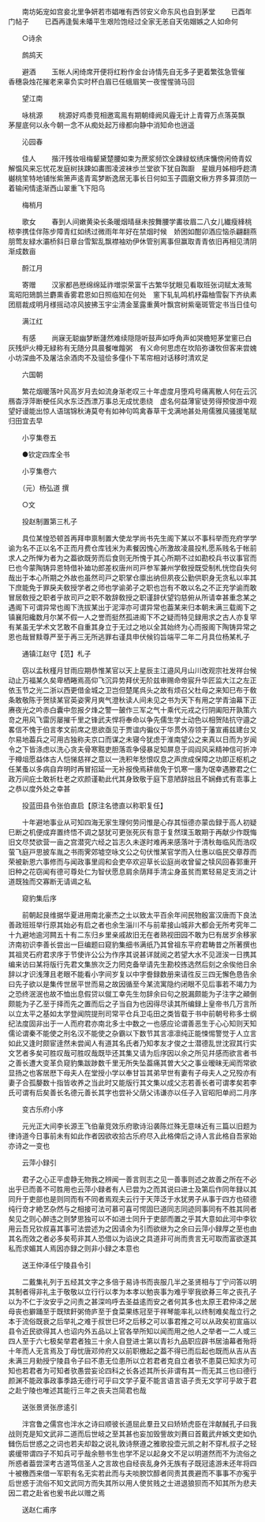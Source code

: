 <!-- { "loadSidebar": true } -->
　　南坊妬宠如宫妾北里争妍若市娼唯有西邻安义命东风也自到茅堂
　　已酉年门帖子
　　已酉再逢鬓未皤平生艰险饱经过全家无恙自天佑媢嫉之人如命何

　　○诗余

　　鹧鸪天

　　避酒
　　玉帐人闲绮席开便将红粉作金台诗情先自无多子更着繁弦急管催　香穗袅烛花摧老来辜负实时杯白眉已任蛾眉笑一夜惺惺骑马回

　　望江南

　　咏桃源
　　桃源好鸡黍竞相邀鸾鳯有期朝绛阙风霾无计上青霄万点落英飘　茅屋底何以永今朝一念不从痴处起万缘都向静中消知命也逍遥

　　沁园春

　　佳人
　　揩汗残妆咀梅颦黛楚腰如束为蔗浆频饮全踈緑蚁绣床慵傍闲倚青奴解愠风来忘忧花发庭树扶踈如畵图凌波袜歩兰堂欲下犹自踟蹰　星娥月姊相呼趂清樾桃笙特地铺怅紫箫声逺青鸾梦断逸居无事长日何如玉子圆磨文楸方界多算须防一着输闲情逺渐西山翠重飞下阳乌

　　梅梢月

　　歌女
　　春到人间嫩黄染长条暖烟晴昼未按舞腰学畵妆眉二八女儿纎瘦綘桃秾李携佳伴陈步障青红如绣过微雨年年好在禁烟时候　娇困如酣卯酒应恼杀翩翻燕朋莺友緑水灞桥斜日章台雪絮乱飘襟袖劝伊休管别离事但赢取青青依旧再相见清阴渐成数亩

　　酹江月

　　寄赠
　　汉家都邑厯绵绵延祚増崇荣富千古繁华犹眼见看取班张词赋太液鸳鸾昭阳鳷鹊兰麝熏香雾君恩如日照临知在何处　窻下轧轧鸣机杼霜柚雪裂下齐纨素团扇裁成明月様摇动凉风披拂玉宇尘清金茎露重黄叶飘宫树紫毫斑管定书当日佳句

　　满江红

　　有感
　　尚寐无聪幽梦断蘧然难续隠隠听鼓声如呼角声如哭檐短茅堂窻已白灰残炉火樽无緑称有无随分具晨餐唯饘粥　有义命何思虑在坎陷弥谦牧但客来尝媿小坊深曲不及屠沽余酒肉不及驵侩多僮仆下苇帘相对话移时清欢足

　　六国朝

　　繁花烟暖落叶风高岁月去如流身渐老叹三十年虚度月堕鸡号痛离散人何在云沉鴈杳浮萍断梗任风水东泛西漂万事总无成忧患绕　虚名何益薄宦徒劳得预俊游中观望好谩能出惊人语瑞锦秋涛莫夸有如神句鸣禽春草干戈满地甚处用儒雅风骚援笔赋归田宜去早

　　小亨集卷五

　　●钦定四库全书

　　小亨集卷六

　　（元）杨弘道 撰

　　○文

　　投赵制置第三札子

　　具位某惶恐顿首再拜申禀制置大使龙学尚书先生阁下某以不事科举而充府学学谕为名不正以名不正而月费仓库钱米为素餐因愧心所激故凌晨投札愿系贱名于帐前求人之所惮为者为之葢欲既劳而后食则无所愧于其心所期不过如勘校兵书议事官而巳也今蒙陶铸异恩特借补廸功郎差权唐州司戸参军兼州学敎授既受制札恍惚自失何哉出于本心所期之外故也虽然司戸之职掌仓廪出纳但夙夜公勤供职身无贪私以率其下庶能免于罪戾夫敎授学者之师也学谕弟子之职也岂有不敢以名之不正充学谕而敢冒居敎授之职者乎故司戸之职不敢辞敎授之职谨辞伏望钧慈俯从所请幸甚重念某之遇阁下可谓异常也阁下洗拔某出于泥滓亦可谓异常也葢某来归本朝未满三载阁下之镇襄阳纔数月尔某不假一人之誉而挺然孤进阁下不之疑而特见録用求之古人亦复罕有某虽无学术文艺敢不自重其身立于无过之地以全其始终为心而报阁下陶铸异常之恩也哉冒黩尊严至于再三无所逃罪右谨具申伏候钧旨端平二年二月具位杨某札子

　　通镇江赵守【范】札子

　　窃以孟秋槿月甘雨应期恭惟某官以天上星辰主江邉风月山川改观宗社发祥台候动止万福某久矣卑栖睠焉高仰飞沉异势拜伏无阶兹审赐命帝宸升华匠监大江之左正依玉节之光二浙以西更借金城之卫岂但楚尾呉头之故有烦召父杜母之来知巳布于敎条敢敬陈于贺牍某官英姿霁月爽气澄秋读人间未见之书为天下有用之学青油幕下正赓夜光之吟赤白囊中忽报夕烽之警一皷作三军之气十乘代元戎之行阴阖阳开孰策六竒之用风飞雷厉屡摧千里之锋武夫悍将奉命以争先儒生学士动色以相贺陆抗守邉之畧信不愧于伯言孝文前席之思欲亟见于贾谊内徧仪于华贯外洊领于藩宣甫兹建台又尔易地葢兵之可用古独称夫京口而谋之未寝今犹虑于淮南望公之来真以日而为岁闻令之下皆涤虑以洗心贪夫骨寒黠吏胆落乖争侵暴足知屏息于闾阎风采精神信可折冲于樽俎愿益体古人恺悌慈祥之意以一洗积年愁恨叹息之声庶成保障之功即正枢机之任某蚤以多病自弃明时再冒招延一无补报俛焉耕凿免于饥寒一廛为氓幸遇滕君之仁政万间庇士敢祈杜老之欢颜谨勒此代其身致敬于庭下意陋辞拙且不娴彝式有乖事上之恭以度外处之幸甚

　　投蓝田县令张伯直启【原注名徳直以称职复任】

　　十年避地事业从可知四海无家生理何劳问惟是心存其恒德亦蒙齿録于高人初疑巳断之机便成弃置终悟不调之瑟犹可更张死灰有意于复然璞玉敢期于再献少作既悔旧文尽焚欲营一亩之宫潜究六经之旨志久未遂时难再来感落叶于清秋毎临风而浩叹萤飞庭戸思披车胤之书雨霁郊墟空咏文公之句伏惟某官学而入仕惠以临民交章荐而荣被新恩六事修而与闻政事里闾和会吏卒欢迎草长讼庭尚收曾留之犊风回春郭重开旧种之花窃闻有德可尊处仁为智伏愿息肩余荫拜手清尘身虽贫而累轻易足支消之计道既独而交寡断无请谒之私

　　窥豹集后序

　　前朝起艮维据华夏进用南北豪杰之士以致太平百余年间民物殷富汉唐而下良法善政班班举行原其始必有启之者也余生淄川不与前辈接山城非大都会无所考究年二十九避地逾河闗五十有二东归乡里亲戚故旧无在者熟视田园不敢为巳有居岁余移家济南初识李善长尝出一巨编题曰窥豹集细书满纸乃其曾祖东平府君畴昔之所著撰也其祖灵石府君求序于节使许公公为作序其说甚详就阅之若望大水不见涯涘一日携其编来访曰某将版行先君文集旅次乏力罔克备举请先生勘校拣选然后刻之余俟他日余辞以才识浅薄且老眼不能看小字间岁复以中字誊録数册来请徃反三四无懈色恳告余曰先子欲以是集传世居平世而易之故因循至今某流寓隐约闭眼不见后事若不竭力为之恐终泯泯也故不恤出息假贷以僦工幸先生勿辞余曰句之脱漏颇能为子注字之顚倒颇能为子乙至于择而先之置而后之子当自为也因得尽读其所编録上皇帝书几万言所以立太平之基如太学登闻院提刑司常平仓兵卫屯田之类皆载于书中前朝号称多士纲纪法度固非出于一人而府君亦南北多士中数之一也感应论谓善恶生于心心知则天知儒论谓秦不能使之刑名汉不能使之杂霸以下数节其言凛凛纯正能悚惕警觉于人立言如此又逢时颇宦逹然未尝闻人有道其名氏者乃知孝友才俊之士潜德乱世沈寂其行实文艺者多矣可胜叹哉可胜叹哉既毕还其集又请为后序因以余之所见幷感而欲言者书之善长遭大变革负窥豹集跋踄数千里无所失坠葢痛其曽大父之事业暧昧无闻而常欲显扬之也客居厯下母夫人在堂授小学以奉甘旨其弟早世有妻有子母夫人之兄殁亦有妻子合孤嫠数十指皆收养之当此时又能版行其文集以成父志若善长者可谓孝矣若李氏可谓有后矣善长名德元善长其字也尝补父荫父讳谦亦以任子入官昭阳单阏二月序

　　变古乐府小序

　　元光正大间李长源王飞伯軰竞效乐府歌诗沿袭陈烂殊无意味近有三篇以旧题为律诗道今日事前未有如此作者因欲收拾古乐府尽入此格俾后之诗人言此格自吾家始亦诗之一变也

　　云萍小録引

　　君子之心正平虚静无物我之辨闻一善言则志之见一善事则述之故善之所在不必出乎已而善不可胜用也云萍小録者有人已尝为之而其说曰进士及第后作同年録以其同升于吏部也是则同而有不同者焉观夫云行于天萍泛于水犹男子从事于四方也硕德纯行竒才絶艺杂然与之相接可法可慕可喜可愕固巳道同志同迹同事同有不胜其同者矣见之则心醉违之则梦思独可以不如进士同升于吏部而置之乎其大意如此河中李钦用云吾兄钦叔喜其事可法尝述为之因请余为引而欲继为之余曰云萍小録厚之至也由其名而效之者必多矣苟非其人恐借以为谄谀之具道非可尚而贵言无可取而富欲遂其私而求媚其人焉因亦録之则非小録之本意也

　　送王仲泽任宁陵县令引

　　二戴集礼列于五经其文字之多倍于易诗书而丧服几半之圣贤相与丁宁问答以明其制者得非礼主于敬敬以立行行以孝为本孝以勉丧事为难乎宰我欲朞三年之丧孔子以为不仁于汝安乎之问责之甚深呜呼去圣益逺而安之者何其多也太原王君仲泽之居母丧也擗踊至于既殡飦粥倚庐至于食菜果练冠至于祥琴能率礼以终制难矣哉立行之本于流俗既衰之后举礼之难于叔世巳坏之后移之可以事君推之可以从政矣初宣庙以县令近民欲得其人也诏内外五品以上官各举所知以闻而用之他人之举者一二人或三四人至于六七极矣举君者独三十余人自登进士第以青衫九品职应辟书居油幕者殆将十年而人无言焉及丁母忧唐邓帅府又以前职檄起之葢不得已而后起也既而从吉从吉未满三月勑授宁陵县令子曰不患无位患所以立若君者克自立者欤不患莫已知求为可知也若君者为可知者欤愚尝妄论四科之长各述其所长非谓有其一而无其三也曰德行颜渊不能政事政事季路无德行可乎曰文学子夏不能言语言语子贡无文学可乎故于君之赴宁陵也唯述其能行三年之丧夫岂简君也哉

　　送张景贤张彦逺引

　　泮宫鲁之儒宫也泮水之诗曰顺彼长道屈此羣丑又曰矫矫虎臣在泮献馘孔子曰我战则克是知文武非二道而后世岐之至其甚也妄加毁訾故刘蕡曰首戴武弁嫉文吏如仇雠伤后世惑之之词也若夫却縠之说礼敦诗祭遵之雅歌投壶元凯之射不穿札叔子之轻裘缓带谓四子不知兵可乎哉余戅书生也学不足以起身文不足以明道然而不为流俗之所惑者葢尝深考古道笃信圣人之言故也自经丧乱身外无族有子既冠逺游未还年将四十被檄西来借一军职有名无实若此而与夫啖腴饮醇者同责其畏避而不事事不亦寃乎后世惑于流俗不知文武同方而失其所以用人使贫贱之士进退狼狈而不知其所为悲夫因二君之赴省也爰书此以赠之焉

　　送赵仁甫序

